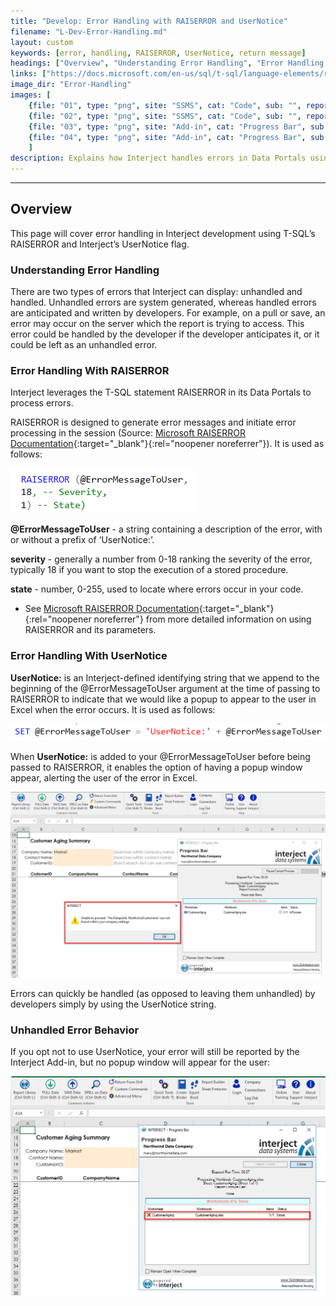 ```yaml
---
title: "Develop: Error Handling with RAISERROR and UserNotice"
filename: "L-Dev-Error-Handling.md"
layout: custom
keywords: [error, handling, RAISERROR, UserNotice, return message]
headings: ["Overview", "Understanding Error Handling", "Error Handling With RAISERROR", "Error Handling With UserNotice", "Unhandled Error Behavior"]
links: ["https://docs.microsoft.com/en-us/sql/t-sql/language-elements/raiserror-transact-sql?view=sql-server-2017", "https://docs.microsoft.com/en-us/sql/t-sql/language-elements/raiserror-transact-sql?view=sql-server-2017"]
image_dir: "Error-Handling"
images: [
	{file: "01", type: "png", site: "SSMS", cat: "Code", sub: "", report: "", ribbon: "", config: ""}, 
	{file: "02", type: "png", site: "SSMS", cat: "Code", sub: "", report: "", ribbon: "", config: ""}, 
	{file: "03", type: "png", site: "Add-in", cat: "Progress Bar", sub: "Error Popup", report: "", ribbon: "Simple", config: ""}, 
	{file: "04", type: "png", site: "Add-in", cat: "Progress Bar", sub: "", report: "", ribbon: "Simple", config: ""}
	]
description: Explains how Interject handles errors in Data Portals using T-SQL RAISERROR and UserNotice.
---
```

* * *

## Overview

This page will cover error handling in Interject development using T-SQL’s RAISERROR and Interject’s UserNotice flag.

### Understanding Error Handling

There are two types of errors that Interject can display: unhandled and handled. Unhandled errors are system generated, whereas handled errors are anticipated and written by developers. For example, on a pull or save, an error may occur on the server which the report is trying to access. This error could be handled by the developer if the developer anticipates it, or it could be left as an unhandled error.

### Error Handling With RAISERROR

Interject leverages the T-SQL statement RAISERROR in its Data Portals to process errors.

RAISERROR is designed to generate error messages and initiate error processing in the session (Source: [Microsoft RAISERROR Documentation](https://docs.microsoft.com/en-us/sql/t-sql/language-elements/raiserror-transact-sql?view=sql-server-2017){:target="_blank"}{:rel="noopener noreferrer"}). It is used as follows:

![](/images/Error-Handling/01.png)
<br>

**@ErrorMessageToUser** - a string containing a description of the error, with or without a prefix of ‘UserNotice:’.

**severity** - generally a number from 0-18 ranking the severity of the error, typically 18 if you want to stop the execution of a stored procedure.

**state** - number, 0-255, used to locate where errors occur in your code.

* See [Microsoft RAISERROR Documentation](https://docs.microsoft.com/en-us/sql/t-sql/language-elements/raiserror-transact-sql?view=sql-server-2017){:target="_blank"}{:rel="noopener noreferrer"} from more detailed information on using RAISERROR and its parameters.

### Error Handling With UserNotice

**UserNotice:** is an Interject-defined identifying string that we append to the beginning of the @ErrorMessageToUser argument at the time of passing to RAISERROR to indicate that we would like a popup to appear to the user in Excel when the error occurs. It is used as follows:

![](/images/Error-Handling/02.png)
<br>

When **UserNotice:** is added to your @ErrorMessageToUser before being passed to RAISERROR, it enables the option of having a popup window appear, alerting the user of the error in Excel.

![](/images/Error-Handling/03.png)
<br>

Errors can quickly be handled (as opposed to leaving them unhandled) by developers simply by using the UserNotice string.

### Unhandled Error Behavior

If you opt not to use UserNotice, your error will still be reported by the Interject Add-in, but no popup window will appear for the user:

![](/images/Error-Handling/04.png)
<br>
